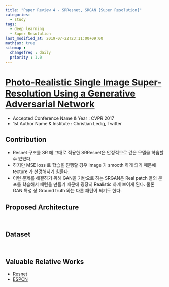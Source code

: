 ```yaml
---
title: "Paper Review 4 - SRResnet, SRGAN [Super Resolution]"
categories:
  - study
tags:
  - deep learning
  - Super Resolution
last_modified_at: 2019-07-22T23:11:00+09:00
mathjax: true
sitemap :
  changefreq : daily
  priority : 1.0
---
```


# [Photo-Realistic Single Image Super-Resolution Using a Generative Adversarial Network](https://arxiv.org/pdf/1609.04802.pdf)

- Accepted Conference Name & Year : CVPR 2017
- 1st Author Name & Institute : Christian Ledig, Twitter

## Contribution

- Resnet 구조를 SR 에 그대로 적용한 SRResnet은 안정적으로 깊은 모델을 학습할 수 있었다.
- 하지만 MSE loss 로 학습을 진행할 경우 image 가 smooth 하게 되기 때문에 texture 가 선명해지기 힘들다.
- 이런 문제를 해결하기 위해 GAN을 기반으로 하는 SRGAN은 Real patch 들의 분포를 학습해서 패턴을 만들기 때문에 굉장히 Realistic 하게 보이게 된다. 물론 GAN 특성 상 Ground truth 와는 다른 패턴이 되기도 한다.

## Proposed Architecture
<figure class="align-center">
  <img src="{{ site.url }}{{ site.baseurl }}/assets/post_images/2019-09-22-Paper-Review-4-SRResnet-SRGAN-Super-Resolution/Untitled-e3d739d2-e7f7-4e6d-93a2-f33baf8f4622.png" alt="">
</figure> 
<figure class="align-center">
  <img src="{{ site.url }}{{ site.baseurl }}/assets/post_images/2019-09-22-Paper-Review-4-SRResnet-SRGAN-Super-Resolution/Untitled-13c852de-b751-44a3-9edb-72a31c097a54.png" alt="">
</figure> 

## Dataset
<figure class="align-center">
  <img src="{{ site.url }}{{ site.baseurl }}/assets/post_images/2019-09-22-Paper-Review-4-SRResnet-SRGAN-Super-Resolution/Untitled-87dee319-30b5-4fa9-935c-605f5d54b540.png" alt="">
</figure> 
<figure class="align-center">
  <img src="{{ site.url }}{{ site.baseurl }}/assets/post_images/2019-09-22-Paper-Review-4-SRResnet-SRGAN-Super-Resolution/Untitled-00d7f15d-7a43-43d8-9dbd-12efc0586a88.png" alt="">
</figure> 

## Valuable Relative Works

- [Resnet](https://arxiv.org/pdf/1512.03385)
- [ESPCN](https://arxiv.org/pdf/1609.05158.pdf)
